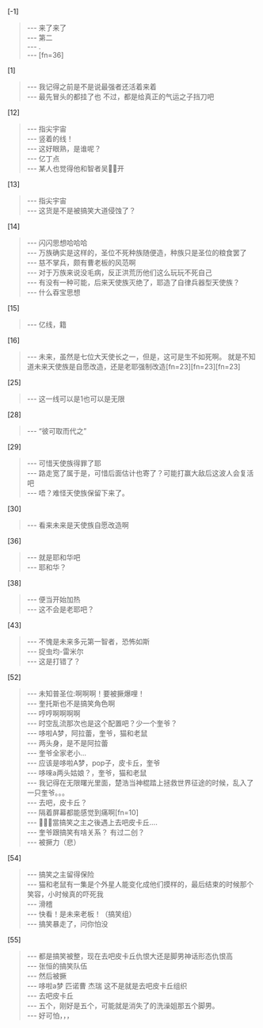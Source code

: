 
[-1] 
>--- 来了来了<br>
>--- 第二<br>
>--- .<br>
>--- [fn=36]<br>

[1] 
>--- 我记得之前是不是说最强者还活着来着<br>
>--- 最先冒头的都挂了也
不过，都是给真正的气运之子挡刀吧<br>

[12] 
>--- 指尖宇宙<br>
>--- 竖着的线！<br>
>--- 这好眼熟，是谁呢？<br>
>--- 亿丁点<br>
>--- 某人也觉得他和智者吴🖐🏻开<br>

[13] 
>--- 指尖宇宙<br>
>--- 这货是不是被搞笑大道侵蚀了？<br>

[14] 
>--- 闪闪思想哈哈哈<br>
>--- 万族确实是这样的，圣位不死种族随便造，种族只是圣位的粮食罢了<br>
>--- 慈不掌兵，颇有曹老板的风范啊<br>
>--- 对于万族来说没毛病，反正洪荒历他们这么玩玩不死自己<br>
>--- 有没有一种可能，后来天使族灭绝了，耶造了自律兵器型天使族？<br>
>--- 什么昋宝思想<br>

[15] 
>--- 亿线，籍<br>

[16] 
>--- 未来，虽然是七位大天使长之一，但是，这可是生不如死啊。  就是不知道未来天使族是自愿改造，还是老耶强制改造[fn=23][fn=23][fn=23]<br>

[25] 
>--- 这一线可以是1也可以是无限<br>

[28] 
>--- “彼可取而代之”<br>

[29] 
>--- 可惜天使族得罪了耶<br>
>--- 路走宽了属于是，可惜后面估计也寄了？可能打赢大敌后这波人会复活吧<br>
>--- 唔？难怪天使族保留下来了。<br>

[30] 
>--- 看来未来是天使族自愿改造啊<br>

[36] 
>--- 就是耶和华吧<br>
>--- 耶和华？<br>

[38] 
>--- 便当开始加热<br>
>--- 这不会是老耶吧？<br>

[43] 
>--- 不愧是未来多元第一智者，恐怖如斯<br>
>--- 捉虫均-雷米尔<br>
>--- 这是打错了？<br>

[52] 
>--- 未知普圣位:啊啊啊！要被撅爆哩！<br>
>--- 奎托斯也不是搞笑角色啊<br>
>--- 哼哼啊啊啊啊<br>
>--- 时空乱流那次也是这个配置吧？少一个奎爷？<br>
>--- 哆啦A梦，阿拉蕾，奎爷，猫和老鼠<br>
>--- 两头身，是不是阿拉蕾<br>
>--- 奎爷全家老小...<br>
>--- 应该是哆啦A梦，pop子，皮卡丘，奎爷<br>
>--- 哆唻a两头姑娘？，奎爷，猫和老鼠<br>
>--- 我记得在无限曙光里面，楚浩当神棍踏上拯救世界征途的时候，乱入了一只奎爷。。。<br>
>--- 去吧，皮卡丘？<br>
>--- 隔着屏幕都能感觉到痛啊[fn=10]<br>
>--- 🤦🏻‍♂️當搞笑之主之後遇上去吧皮卡丘….<br>
>--- 奎爷跟搞笑有啥关系？
有过二创？<br>
>--- 被撅力（悲）<br>

[54] 
>--- 搞笑之主留得保险<br>
>--- 猫和老鼠有一集是个外星人能变化成他们摸样的，最后结束的时候那个笑容，小时候真的吓死我<br>
>--- 滑稽<br>
>--- 快看！是未来老板！（搞笑组）<br>
>--- 搞笑暴走了，问你怕没<br>

[55] 
>--- 都是搞笑被整，现在去吧皮卡丘仇恨大还是脚男神话形态仇恨高<br>
>--- 张恒的搞笑队伍<br>
>--- 然后被撅<br>
>--- 哆啦a梦  匹诺曹  杰瑞  这不是就是去吧皮卡丘组织<br>
>--- 去吧皮卡丘<br>
>--- 五个，刚好是五个，可能就是消失了的洗澡姐那五个脚男。<br>
>--- 好可怕，，，<br>
